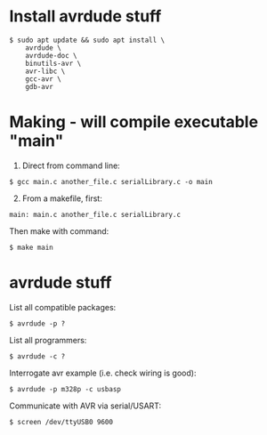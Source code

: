 # Install avrdude stuff
```shell
$ sudo apt update && sudo apt install \
	avrdude \
	avrdude-doc \
	binutils-avr \
	avr-libc \
	gcc-avr \
	gdb-avr
```

# Making - will compile executable "main"
1. Direct from command line:
```shell
$ gcc main.c another_file.c serialLibrary.c -o main
```

2. From a makefile, first:
```shell
main: main.c another_file.c serialLibrary.c
```
Then make with command:
```shell
$ make main
```

# avrdude stuff
List all compatible packages:
```shell
$ avrdude -p ?
```
List all programmers:
```shell
$ avrdude -c ?
```
Interrogate avr example (i.e. check wiring is good):
```shell
$ avrdude -p m328p -c usbasp
```
Communicate with AVR via serial/USART:
```shell
$ screen /dev/ttyUSB0 9600
```

